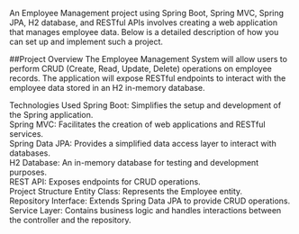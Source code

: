 An Employee Management project using Spring Boot, Spring MVC, Spring JPA, H2 database, and RESTful APIs involves creating a web application that manages employee data. 
Below is a detailed description of how you can set up and implement such a project.

##Project Overview
The Employee Management System will allow users to perform CRUD (Create, Read, Update, Delete) operations on employee records. 
The application will expose RESTful endpoints to interact with the employee data stored in an H2 in-memory database.

Technologies Used
  Spring Boot: Simplifies the setup and development of the Spring application.<br>
  Spring MVC: Facilitates the creation of web applications and RESTful services.<br>
  Spring Data JPA: Provides a simplified data access layer to interact with databases.<br>
  H2 Database: An in-memory database for testing and development purposes.<br>
  REST API: Exposes endpoints for CRUD operations.<br>
Project Structure
  Entity Class: Represents the Employee entity.<br>
  Repository Interface: Extends Spring Data JPA to provide CRUD operations.<br>
  Service Layer: Contains business logic and handles interactions between the controller and the repository.
